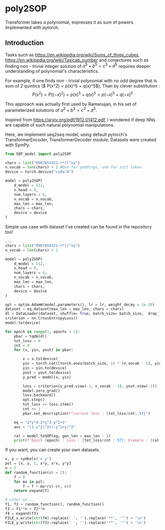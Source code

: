 # poly2SOP
Transformer takes a polynomial, expresses it as sum of powers.  Implemented with pytorch.

## Introduction


Tasks such as https://en.wikipedia.org/wiki/Sums_of_three_cubes, https://en.wikipedia.org/wiki/Taxicab_number and conjectures such as finding non - trivial integer solution of $a^5 + b^5 = c^5 + d^5$ requires deeper understanding of polynomial's characteristics. 

For example, if one finds non - trivial polynomial with no odd degree that is sum of 2 quintics ($ P(x^2) = p(x)^5 + q(x)^5$), Than by clever substitution :
$$
P(x^2) = P((-x)^2) = p(x)^5 + q(x)^5 = p(-x)^5 + q(-x)^5
$$


This approach was actually first used by Ramanujan, in his set of parameterized solutions of $a^3 + b^3 = c^3 +d^3$.

Inspired from https://arxiv.org/pdf/1912.01412.pdf, I wondered if deep NNs are capable of such natural polynomial manipulations.

Here, we implement seq2seq model, using default pytorch's TransformerEncoder, TransformerDecoder module. Datasets were created with SymPy.

```python
from SOP_model import poly2SOP

chars = list("0987654321-+*()^xy")
n_vocab = len(chars) + 2 #One for paddings, one for init token.
device = torch.device("cuda:0")

model = poly2SOP(
    d_model = 512,
    n_head = 8,
    num_layers = 6,
    n_vocab = n_vocab, 
    max_len = max_len, 
    chars = chars,
    device = device
)
```



Simple use case with dataset I've created can be found in the repository too!

```python
...
chars = list("0987654321-+*()^xy")
n_vocab = len(chars) + 2

model = poly2SOP(
    d_model = 512,
    n_head = 8,
    num_layers = 6,
    n_vocab = n_vocab, 
    max_len = max_len, 
    chars = chars,
    device = device
)

opt = optim.AdamW(model.parameters(), lr = lr, weight_decay = 1e-10)
dataset = eq_dataset(max_len = max_len, chars = chars)
dl = DataLoader(dataset, shuffle= True, batch_size= batch_size,  drop_last= True, num_workers = 3)
criterion = nn.CrossEntropyLoss()
model.to(device)

for epoch in range(1, epochs + 1):
    pbar = tqdm(dl)
    tot_loss = 0
    cnt = 0
    for (x, yin, yout) in pbar:

        x = x.to(device)
        yin = torch.cat([torch.ones(batch_size, 1) * (n_vocab - 1), yin], dim = 1).long()
        yin = yin.to(device)
        yout = yout.to(device)
        y_pred = model(x, yin)

        loss = criterion(y_pred.view(-1, n_vocab - 1), yout.view(-1))
        model.zero_grad()
        loss.backward()
        opt.step()
        tot_loss += loss.item()
        cnt += 1
        pbar.set_description(f"current loss : {tot_loss/cnt:.5f}")

    eq = "2*y^4-2*y^3-y^2+1"
    ans = "(1-y^2)^2+(-y^2+y)^2"

    ral = model.toSOP(eq, gen_len = max_len - 1)
    print(f'Epoch {epoch} : Loss : {tot_loss/cnt :.5f}, Example : {ral[0]}')

```



If you want, you can create your own datasets. 



```python
x, y = symbols('x y')
pol = [x, y, 1, x*y, x*x, y*y]
n = 2
def random_function(cr = 2):
    f = 0
    for mo in pol:
        f = f + mo*ri(-cr, cr)
    return expand(f)

# Later on...
f1, f2 = random_function(), random_function()
f3 = f1**n + f2**n
f4 = expand(f3)
FILE_x.write(str(f4).replace(' ', '').replace('**', '^') + '\n')
FILE_y.write(str(f3).replace(' ', '').replace('**', '^') + '\n')

```

